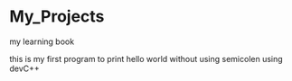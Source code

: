 # My_Projects
my learning book


this is my first program to print hello world without using semicolen using devC++
